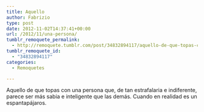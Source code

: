 ```yaml
---
title: Aquello
author: Fabrizio
type: post
date: 2012-11-02T14:37:41+00:00
url: /2012/11/una-persona/
tumblr_remoquete_permalink:
  - http://remoquete.tumblr.com/post/34832894117/aquello-de-que-topas-con-una-persona-que-de-tan
tumblr_remoquete_id:
  - "34832894117"
categories:
  - Remoquetes

---
```

<span>Aquello de que topas con una persona que, de tan estrafalaria e indiferente, parece ser más sabia e inteligente que las demás. Cuando en realidad es un espantapájaros.</span>